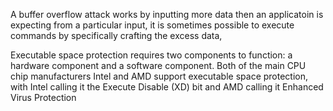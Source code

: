 
A buffer overflow attack works by inputting more data then an applicatoin is expecting from a particular input, 
it is sometimes possible to execute commands by specifically crafting the excess data,

Executable space protection requires two components to function: a hardware component and a software component. 
Both of the main CPU chip manufacturers Intel and AMD support executable space protection, with Intel calling it the Execute Disable (XD) bit and AMD calling it Enhanced Virus Protection 
